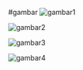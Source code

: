 #gambar
![gambar1](https://user-images.githubusercontent.com/106424425/210159756-3b3fe027-d49b-4a23-a752-6a0bbc3d1cd6.png)

![gambar2](https://user-images.githubusercontent.com/106424425/210159762-21e0d6d6-dcbf-4056-b271-fbb3f34138df.png)

![gambar3](https://user-images.githubusercontent.com/106424425/210159765-668bf54e-359b-4e09-b984-e2f35aead703.png)

![gambar4](https://user-images.githubusercontent.com/106424425/210159773-4001b2b4-345d-4ebd-aa97-b39007dcbfd0.png)

